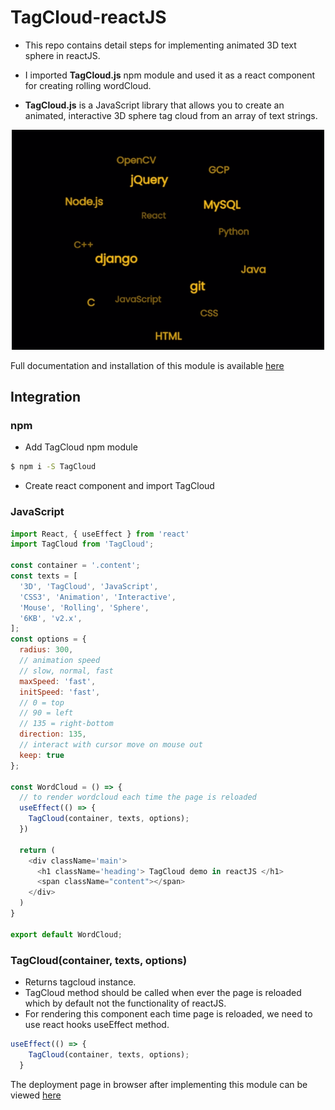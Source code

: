 # TagCloud-reactJS

- This repo contains detail steps for implementing animated 3D text sphere in reactJS.

- I imported <b>TagCloud.js</b> npm module and used it as a react component for creating rolling wordCloud.

- <b>TagCloud.js</b> is a JavaScript library that allows you to create an animated, interactive 3D sphere tag cloud from an array of text strings.
<p align="center">
  <img alt="TagCloud" src="demo.gif" width="500">
</p>

Full documentation and installation of this module is available [here](https://github.com/cong-min/TagCloud)

## Integration

### npm

- Add TagCloud npm module
```bash
$ npm i -S TagCloud
```

- Create react component and import TagCloud
### JavaScript

```js
import React, { useEffect } from 'react'
import TagCloud from 'TagCloud';

const container = '.content';
const texts = [
  '3D', 'TagCloud', 'JavaScript',
  'CSS3', 'Animation', 'Interactive',
  'Mouse', 'Rolling', 'Sphere',
  '6KB', 'v2.x',
];
const options = {
  radius: 300,
  // animation speed
  // slow, normal, fast
  maxSpeed: 'fast',
  initSpeed: 'fast',
  // 0 = top
  // 90 = left
  // 135 = right-bottom
  direction: 135,
  // interact with cursor move on mouse out
  keep: true
};

const WordCloud = () => {
  // to render wordcloud each time the page is reloaded
  useEffect(() => {
    TagCloud(container, texts, options);
  })

  return (
    <div className='main'>
      <h1 className='heading'> TagCloud demo in reactJS </h1>
      <span className="content"></span>
    </div>
  )
}

export default WordCloud;

```

### TagCloud(container, texts, options)

- Returns tagcloud instance.
- TagCloud method should be called when ever the page is reloaded which by default not the functionality of reactJS.
- For rendering this component each time page is reloaded, we need to use react hooks useEffect method.
``` js
useEffect(() => {
    TagCloud(container, texts, options);
  }
```

The deployment page in browser after implementing this module can be viewed [here](https://sairamkiran9.github.io//TagCloud-reactJS/)

